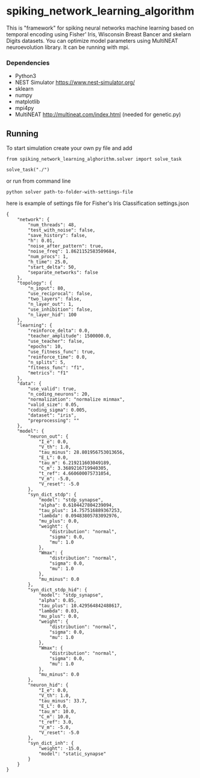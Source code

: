 # spiking_network_learning_algorithm
This is "framework" for spiking neural networks machine learning based on temporal encoding using Fisher' Iris, Wisconsin Breast Bancer and skelarn Digits datasets.
You can optimize model parameters using MultiNEAT neuroevolution library.
It can be running with mpi.

### Dependencies
  * Python3
  * NEST Simulator https://www.nest-simulator.org/
  * sklearn
  * numpy
  * matplotlib
  * mpi4py
  * MultiNEAT http://multineat.com/index.html (needed for genetic.py)

## Running
To start simulation create your own py file and add

```
from spiking_network_learning_alghorithm.solver import solve_task

solve_task("./")
```


or run from command line

```
python solver path-to-folder-with-settings-file
```

here is example of settings file for Fisher's Iris Classification settings.json 

```
{
    "network": {
        "num_threads": 48,
        "test_with_noise": false,
        "save_history": false,
        "h": 0.01,
        "noise_after_pattern": true,
        "noise_freq": 1.8621152583509684,
        "num_procs": 1,
        "h_time": 25.0,
        "start_delta": 50,
        "separate_networks": false
    },
    "topology": {
        "n_input": 80,
        "use_reciprocal": false,
        "two_layers": false,
        "n_layer_out": 1,
        "use_inhibition": false,
        "n_layer_hid": 100
    },
    "learning": {
        "reinforce_delta": 0.0,
        "teacher_amplitude": 1500000.0,
        "use_teacher": false,
        "epochs": 10,
        "use_fitness_func": true,
        "reinforce_time": 0.0,
        "n_splits": 5,
        "fitness_func": "f1",
        "metrics": "f1"
    },
    "data": {
        "use_valid": true,
        "n_coding_neurons": 20,
        "normalization": "normalize minmax",
        "valid_size": 0.05,
        "coding_sigma": 0.005,
        "dataset": "iris",
        "preprocessing": ""
    },
    "model": {
        "neuron_out": {
            "I_e": 0.0,
            "V_th": 1.0,
            "tau_minus": 28.801956753013656,
            "E_L": 0.0,
            "tau_m": 6.219211603049189,
            "C_m": 3.3689216719940305,
            "t_ref": 4.660600075731054,
            "V_m": -5.0,
            "V_reset": -5.0
        },
        "syn_dict_stdp": {
            "model": "stdp_synapse",
            "alpha": 0.6104427804239094,
            "tau_plus": 14.757516889367253,
            "lambda": 0.09483805783092976,
            "mu_plus": 0.0,
            "weight": {
                "distribution": "normal",
                "sigma": 0.0,
                "mu": 1.0
            },
            "Wmax": {
                "distribution": "normal",
                "sigma": 0.0,
                "mu": 1.0
            },
            "mu_minus": 0.0
        },
        "syn_dict_stdp_hid": {
            "model": "stdp_synapse",
            "alpha": 0.85,
            "tau_plus": 10.429564842488617,
            "lambda": 0.03,
            "mu_plus": 0.0,
            "weight": {
                "distribution": "normal",
                "sigma": 0.0,
                "mu": 1.0
            },
            "Wmax": {
                "distribution": "normal",
                "sigma": 0.0,
                "mu": 1.0
            },
            "mu_minus": 0.0
        },
        "neuron_hid": {
            "I_e": 0.0,
            "V_th": 1.0,
            "tau_minus": 33.7,
            "E_L": 0.0,
            "tau_m": 10.0,
            "C_m": 10.0,
            "t_ref": 3.0,
            "V_m": -5.0,
            "V_reset": -5.0
        },
        "syn_dict_inh": {
            "weight": -15.0,
            "model": "static_synapse"
        }
    }
}

```

